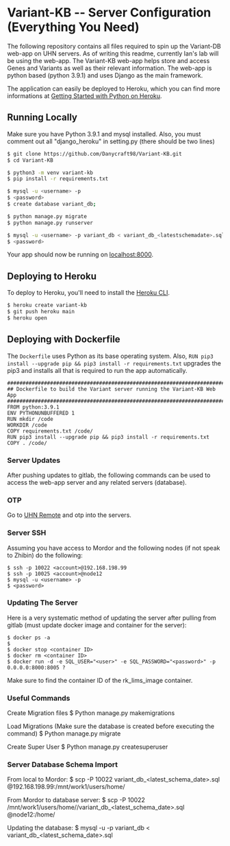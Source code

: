 # Variant-KB -- Server Configuration (Everything You Need)

The following repository contains all files required to spin up the Variant-DB web-app on UHN servers. As of writing this readme, currently Ian's lab will
be using the web-app. The Variant-KB web-app helps store and access Genes and Variants as well as their relevant information. The web-app is python based (python 3.9.1) and uses Django as the main framework.<br/>

The application can easily be deployed to Heroku, which you can find more informations at [Getting Started with Python on Heroku](https://devcenter.heroku.com/articles/getting-started-with-python).

## Running Locally

Make sure you have Python 3.9.1 and mysql installed. Also, you must comment out all "django_heroku" in setting.py (there should be two lines)

```sh
$ git clone https://github.com/Danycraft98/Variant-KB.git
$ cd Variant-KB

$ python3 -m venv variant-kb
$ pip install -r requirements.txt

$ mysql -u <username> -p
$ <password>
$ create database variant_db;

$ python manage.py migrate
$ python manage.py runserver

$ mysql -u <username> -p variant_db < variant_db_<latestschemadate>.sql
$ <password>
```

Your app should now be running on [localhost:8000](http://localhost:8000/).

## Deploying to Heroku

To deploy to Heroku, you'll need to install the [Heroku CLI](https://devcenter.heroku.com/articles/heroku-cli).

```sh
$ heroku create variant-kb
$ git push heroku main
$ heroku open
```

## Deploying with Dockerfile

The ```Dockerfile``` uses Python as its base operating system. Also, ```RUN pip3 install --upgrade pip && pip3 install -r requirements.txt``` upgrades the pip3 and installs all that is required to run the app automatically.

```
###############################################################################
## Dockerfile to build the Variant server running the Variant-KB Web App
###############################################################################
FROM python:3.9.1
ENV PYTHONUNBUFFERED 1
RUN mkdir /code
WORKDIR /code
COPY requirements.txt /code/
RUN pip3 install --upgrade pip && pip3 install -r requirements.txt
COPY . /code/
```

### Server Updates
After pushing updates to gitlab, the following commands can be used to access
the web-app server and any related servers (database).

### OTP
Go to [UHN Remote](http://www.uhnresearch.ca/remote) and otp into the servers.

### Server SSH
Assuming you have access to Mordor and the following nodes (if not speak to Zhibin) do the following:

```
$ ssh -p 10022 <account>@192.168.198.99 
$ ssh -p 10025 <account>@node12
$ mysql -u <username> -p
$ <password>
```

### Updating The Server

Here is a very systematic method of updating the server after pulling from gitlab (must update docker image and container for the server):
```
$ docker ps -a
$ 
$ docker stop <container ID>
$ docker rm <container ID>
$ docker run -d -e SQL_USER="<user>" -e SQL_PASSWORD="<password>" -p 0.0.0.0:8000:8005 ?
```

Make sure to find the container ID of the rk_lims_image container.

### Useful Commands

Create Migration files
$ Python manage.py makemigrations

Load Migrations (Make sure the database is created before executing the command)
$ Python manage.py migrate

Create Super User
$ Python manage.py createsuperuser

### Server Database Schema Import
From local to Mordor:
$ scp -P 10022 variant_db_<latest_schema_date>.sql <username>@192.168.198.99:/mnt/work1/users/home/<username>

From Mordor to database server:
$ scp -P 10022 /mnt/work1/users/home/<username>/variant_db_<latest_schema_date>.sql <username>@node12:/home/<username>

Updating the database:
$ mysql -u <username> -p variant_db < variant_db_<latest_schema_date>.sql




